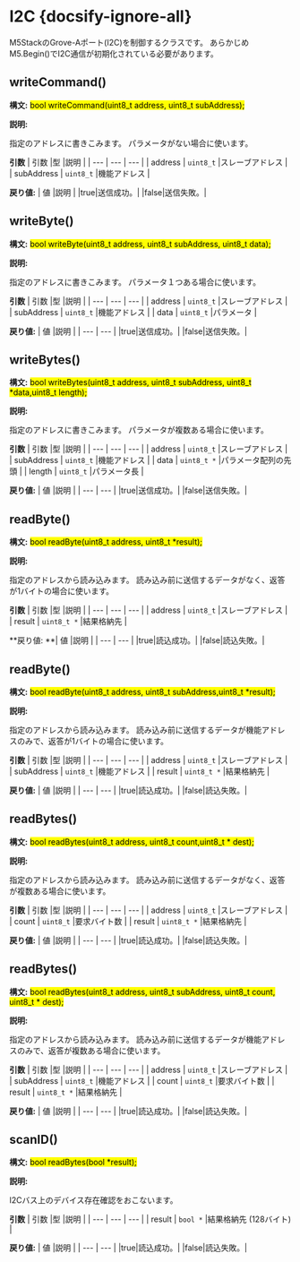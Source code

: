 # I2C {docsify-ignore-all}

M5StackのGrove-Aポート(I2C)を制御するクラスです。
あらかじめ M5.Begin()でI2C通信が初期化されている必要があります。

## writeCommand()

**構文:**
<mark>bool writeCommand(uint8_t address, uint8_t subAddress);</mark>

**説明:**

指定のアドレスに書きこみます。
パラメータがない場合に使います。

**引数**
| 引数 |型 |説明 |
| --- | --- | --- |
| address | <code>uint8_t</code> |スレーブアドレス |
| subAddress | <code>uint8_t</code> |機能アドレス |

**戻り値:**
| 値 |説明 |
|true|送信成功。|
|false|送信失敗。|


## writeByte()

**構文:**
<mark>bool writeByte(uint8_t address, uint8_t subAddress, uint8_t data);</mark>

**説明:**

指定のアドレスに書きこみます。
パラメータ１つある場合に使います。

**引数**
| 引数 |型 |説明 |
| --- | --- | --- |
| address | <code>uint8_t</code> |スレーブアドレス |
| subAddress | <code>uint8_t</code> |機能アドレス |
| data | <code>uint8_t</code> |パラメータ |

**戻り値:**
| 値 |説明 |
| --- | --- |
|true|送信成功。|
|false|送信失敗。|



## writeBytes()

**構文:**
<mark> bool writeBytes(uint8_t address, uint8_t subAddress, uint8_t *data,uint8_t length);</mark>

**説明:**

指定のアドレスに書きこみます。
パラメータが複数ある場合に使います。

**引数**
| 引数 |型 |説明 |
| --- | --- | --- |
| address | <code>uint8_t</code> |スレーブアドレス |
| subAddress | <code>uint8_t</code> |機能アドレス |
| data | <code>uint8_t *</code> |パラメータ配列の先頭 |
| length | <code>uint8_t</code> |パラメータ長 |

**戻り値:**
| 値 |説明 |
| --- | --- |
|true|送信成功。|
|false|送信失敗。|


## readByte()

**構文:**
<mark> bool readByte(uint8_t address, uint8_t *result);</mark>

**説明:**

指定のアドレスから読み込みます。
読み込み前に送信するデータがなく、返答が1バイトの場合に使います。

**引数**
| 引数 |型 |説明 |
| --- | --- | --- |
| address | <code>uint8_t</code> |スレーブアドレス |
| result | <code>uint8_t *</code> |結果格納先 |

**戻り値:
**| 値 |説明 |
| --- | --- |
|true|読込成功。|
|false|読込失敗。|

## readByte()

**構文:**
<mark>bool readByte(uint8_t address, uint8_t subAddress,uint8_t *result);</mark>

**説明:**

指定のアドレスから読み込みます。
読み込み前に送信するデータが機能アドレスのみで、返答が1バイトの場合に使います。

**引数**
| 引数 |型 |説明 |
| --- | --- | --- |
| address | <code>uint8_t</code> |スレーブアドレス |
| subAddress | <code>uint8_t</code> |機能アドレス |
| result | <code>uint8_t *</code> |結果格納先 |

**戻り値:**
| 値 |説明 |
| --- | --- |
|true|読込成功。|
|false|読込失敗。|


## readBytes()

**構文:**
<mark>bool readBytes(uint8_t address, uint8_t count,uint8_t * dest);</mark>

**説明:**

指定のアドレスから読み込みます。
読み込み前に送信するデータがなく、返答が複数ある場合に使います。

**引数**
| 引数 |型 |説明 |
| --- | --- | --- |
| address | <code>uint8_t</code> |スレーブアドレス |
| count | <code>uint8_t</code> |要求バイト数 |
| result | <code>uint8_t *</code> |結果格納先 |

**戻り値:**
| 値 |説明 |
| --- | --- |
|true|読込成功。|
|false|読込失敗。|

## readBytes()

**構文:**
<mark>bool readBytes(uint8_t address, uint8_t subAddress, uint8_t count, uint8_t * dest);</mark>

**説明:**

指定のアドレスから読み込みます。
読み込み前に送信するデータが機能アドレスのみで、返答が複数ある場合に使います。

**引数**
| 引数 |型 |説明 |
| --- | --- | --- |
| address | <code>uint8_t</code> |スレーブアドレス |
| subAddress | <code>uint8_t</code> |機能アドレス |
| count | <code>uint8_t</code> |要求バイト数 |
| result | <code>uint8_t *</code> |結果格納先 |

**戻り値:**
| 値 |説明 |
| --- | --- |
|true|読込成功。|
|false|読込失敗。|


## scanID()

**構文:**
<mark>bool readBytes(bool *result);</mark>

**説明:**

I2Cバス上のデバイス存在確認をおこないます。

**引数**
| 引数 |型 |説明 |
| --- | --- | --- |
| result | <code>bool *</code> |結果格納先 (128バイト) |

**戻り値:**
| 値 |説明 |
| --- | --- |
|true|読込成功。|
|false|読込失敗。|


